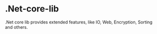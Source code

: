 # .Net-core-lib
.Net core lib provides extended features, like IO, Web, Encryption, Sorting and others.
